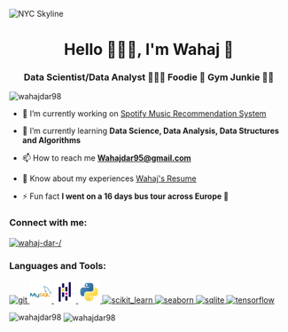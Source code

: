 ![NYC Skyline](https://user-images.githubusercontent.com/91620852/156086369-8a0e9c8c-9a39-46ea-a432-8a587fc36dc6.jpeg)

<h1 align="center">Hello 🙋🏽‍♂️, I'm Wahaj 🙂</h1>
<h3 align="center">Data Scientist/Data Analyst 👨🏽‍💻 Foodie 🍝 Gym Junkie 🏋️‍♂️</h3>

<p align="left"> <img src="https://komarev.com/ghpvc/?username=wahajdar98&label=Profile%20views&color=0e75b6&style=flat" alt="wahajdar98" /> </p>

- 🔭 I’m currently working on [Spotify Music Recommendation System](https://github.com/WahajDar98/SpotifyMusicRecommendationSystem)

- 🌱 I’m currently learning **Data Science, Data Analysis, Data Structures and Algorithms**

- 📫 How to reach me **Wahajdar95@gmail.com**

- 📄 Know about my experiences [Wahaj's Resume](https://docs.google.com/document/d/1DPN1QbJWTrYEQ7szIn7d7VMrZ1Zm4ZGJ/edit#heading=h.vpbwfytrxg6)

- ⚡ Fun fact **I went on a 16 days bus tour across Europe 🚌**

<h3 align="left">Connect with me:</h3>
<p align="left">
<a href="https://linkedin.com/in/wahaj-dar-/" target="blank"><img align="center" src="https://raw.githubusercontent.com/rahuldkjain/github-profile-readme-generator/master/src/images/icons/Social/linked-in-alt.svg" alt="wahaj-dar-/" height="30" width="40" /></a>
</p>

<h3 align="left">Languages and Tools:</h3>
<p align="left"> <a href="https://git-scm.com/" target="_blank" rel="noreferrer"> <img src="https://www.vectorlogo.zone/logos/git-scm/git-scm-icon.svg" alt="git" width="40" height="40"/> </a> <a href="https://www.mysql.com/" target="_blank" rel="noreferrer"> <img src="https://raw.githubusercontent.com/devicons/devicon/master/icons/mysql/mysql-original-wordmark.svg" alt="mysql" width="40" height="40"/> </a> <a href="https://pandas.pydata.org/" target="_blank" rel="noreferrer"> <img src="https://raw.githubusercontent.com/devicons/devicon/2ae2a900d2f041da66e950e4d48052658d850630/icons/pandas/pandas-original.svg" alt="pandas" width="40" height="40"/> </a> <a href="https://www.python.org" target="_blank" rel="noreferrer"> <img src="https://raw.githubusercontent.com/devicons/devicon/master/icons/python/python-original.svg" alt="python" width="40" height="40"/> </a> <a href="https://scikit-learn.org/" target="_blank" rel="noreferrer"> <img src="https://upload.wikimedia.org/wikipedia/commons/0/05/Scikit_learn_logo_small.svg" alt="scikit_learn" width="40" height="40"/> </a> <a href="https://seaborn.pydata.org/" target="_blank" rel="noreferrer"> <img src="https://seaborn.pydata.org/_images/logo-mark-lightbg.svg" alt="seaborn" width="40" height="40"/> </a> <a href="https://www.sqlite.org/" target="_blank" rel="noreferrer"> <img src="https://www.vectorlogo.zone/logos/sqlite/sqlite-icon.svg" alt="sqlite" width="40" height="40"/> </a> <a href="https://www.tensorflow.org" target="_blank" rel="noreferrer"> <img src="https://www.vectorlogo.zone/logos/tensorflow/tensorflow-icon.svg" alt="tensorflow" width="40" height="40"/> </a> </p>

<p><img align="left" src="https://github-readme-stats.vercel.app/api/top-langs?username=wahajdar98&show_icons=true&locale=en&layout=compact" alt="wahajdar98" /></p>

<p>&nbsp;<img align="center" src="https://github-readme-stats.vercel.app/api?username=wahajdar98&show_icons=true&locale=en" alt="wahajdar98" /></p>
